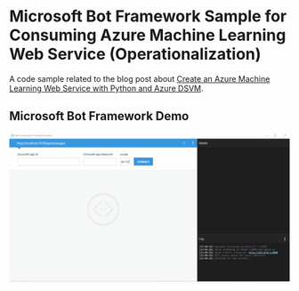 # Microsoft Bot Framework Sample for Consuming Azure Machine Learning Web Service (Operationalization)

A code sample related to the blog post about <a href="https://medium.com/python-pandemonium/create-an-azure-machine-learning-web-service-with-python-and-azure-dsvm-f7a16a925c4b">Create an Azure Machine Learning Web Service with Python and Azure DSVM</a>.

## Microsoft Bot Framework Demo
<img src="gif/demo.gif"/>
